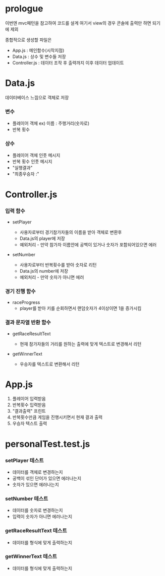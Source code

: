 # prologue

이번엔 mvc패턴을 참고하여 코드를 설계
여기서 view의 경우 콘솔에 출력만 하면 되기에 제외

종합적으로
생성할 파일은

-   App.js : 메인함수(시작지점)
-   Data.js : 상수 및 변수들 저장
-   Controller.js : 데이터 조작 후 출력까지 이후 데이터 업데이트

# Data.js

데이터베이스 느낌으로 객체로 저장

### 변수

-   플레이어 객체 ex) 이름 : 주행거리(숫자로)
-   반복 횟수

### 상수

-   플레이어 객체 인풋 메시지
-   반복 횟수 인풋 메시지
-   "실행결과"
-   "최종우승자 :"

# Controller.js

### 입력 함수

-   setPlayer

    -   사용자로부터 경기참가자들의 이름을 받아 객체로 변환후
    -   Data.js의 player에 저장
    -   예외처리 - 만약 참가자 이름안에 공백이 있거나 숫자가 포함되어있으면 에러

-   setNumber
    -   사용자로부터 반복횟수를 받아 숫자로 리턴
    -   Data.js의 number에 저장
    -   예외처리 - 만약 숫자가 아니면 에러

### 경기 진행 함수

-   raceProgress
    -   player를 받아 키를 순회하면서 랜덤숫자가 4이상이면 1을 증가시킴

### 결과 문자열 반환 함수

-   getRaceResultText

    -   현재 참가자들의 거리를 원하는 출력에 맞게 텍스트로 변경해서 리턴

-   getWinnerText
    -   우승자를 텍스트로 변환해서 리턴

# App.js

1. 플레이어 입력받음
2. 반복횟수 입력받음
3. "결과출력" 프린트
4. 반복횟수만큼 게임을 진행시키면서 현재 결과 출력
5. 우승자 텍스트 출력

# personalTest.test.js

### setPlayer 테스트

-   데이터를 객체로 변경하는지
-   공백이 섞인 단어가 있으면 에러나는지
-   숫자가 있으면 에러나는지

### setNumber 테스트

-   데이터를 숫자로 변경하는지
-   입력이 숫자가 아니면 에러나는지

### getRaceResultText 테스트

-   데이터를 형식에 맞게 출력하는지

### getWinnerText 테스트

-   데이터를 형식에 맞게 출력하는지
